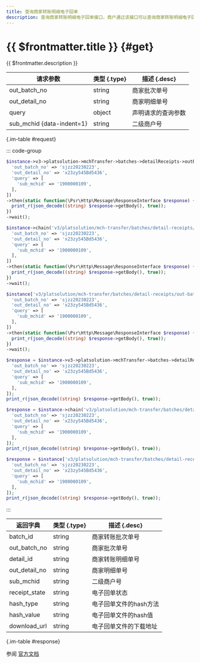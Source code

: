 ```yaml
---
title: 查询商家转账明细电子回单
description: 查询商家转账明细电子回单接口，商户通过该接口可以查询商家转账明细电子回单受理进度信息，当电子回单文件生成结束后，将返回电子回单文件的hash值、电子回单文件的下载地址等。
---
```


# {{ $frontmatter.title }} {#get}

{{ $frontmatter.description }}

| 请求参数 | 类型 {.type} | 描述 {.desc}
| --- | --- | ---
| out_batch_no | string | 商家批次单号
| out_detail_no | string | 商家明细单号
| query | object | 声明请求的查询参数
| sub_mchid {data-indent=1} | string | 二级商户号

{.im-table #request}

::: code-group

```php [异步纯链式]
$instance->v3->platsolution->mchTransfer->batches->detailReceipts->outBatchNo->_out_batch_no_->outDetailNo->_out_detail_no_->getAsync([
  'out_batch_no' => 'sjzz20230223',
  'out_detail_no' => 'x23zy545Bd5436',
  'query' => [
    'sub_mchid' => '1900000109',
  ],
])
->then(static function(\Psr\Http\Message\ResponseInterface $response) {
  print_r(json_decode((string) $response->getBody(), true));
})
->wait();
```

```php [异步声明式]
$instance->chain('v3/platsolution/mch-transfer/batches/detail-receipts/out-batch-no/{out_batch_no}/out-detail-no/{out_detail_no}')->getAsync([
  'out_batch_no' => 'sjzz20230223',
  'out_detail_no' => 'x23zy545Bd5436',
  'query' => [
    'sub_mchid' => '1900000109',
  ],
])
->then(static function(\Psr\Http\Message\ResponseInterface $response) {
  print_r(json_decode((string) $response->getBody(), true));
})
->wait();
```

```php [异步属性式]
$instance['v3/platsolution/mch-transfer/batches/detail-receipts/out-batch-no/{out_batch_no}/out-detail-no/{out_detail_no}']->getAsync([
  'out_batch_no' => 'sjzz20230223',
  'out_detail_no' => 'x23zy545Bd5436',
  'query' => [
    'sub_mchid' => '1900000109',
  ],
])
->then(static function(\Psr\Http\Message\ResponseInterface $response) {
  print_r(json_decode((string) $response->getBody(), true));
})
->wait();
```

```php [同步纯链式]
$response = $instance->v3->platsolution->mchTransfer->batches->detailReceipts->outBatchNo->_out_batch_no_->outDetailNo->_out_detail_no_->get([
  'out_batch_no' => 'sjzz20230223',
  'out_detail_no' => 'x23zy545Bd5436',
  'query' => [
    'sub_mchid' => '1900000109',
  ],
]);
print_r(json_decode((string) $response->getBody(), true));
```

```php [同步声明式]
$response = $instance->chain('v3/platsolution/mch-transfer/batches/detail-receipts/out-batch-no/{out_batch_no}/out-detail-no/{out_detail_no}')->get([
  'out_batch_no' => 'sjzz20230223',
  'out_detail_no' => 'x23zy545Bd5436',
  'query' => [
    'sub_mchid' => '1900000109',
  ],
]);
print_r(json_decode((string) $response->getBody(), true));
```

```php [同步属性式]
$response = $instance['v3/platsolution/mch-transfer/batches/detail-receipts/out-batch-no/{out_batch_no}/out-detail-no/{out_detail_no}']->get([
  'out_batch_no' => 'sjzz20230223',
  'out_detail_no' => 'x23zy545Bd5436',
  'query' => [
    'sub_mchid' => '1900000109',
  ],
]);
print_r(json_decode((string) $response->getBody(), true));
```

:::

| 返回字典 | 类型 {.type} | 描述 {.desc}
| --- | --- | ---
| batch_id | string | 商家转账批次单号
| out_batch_no | string | 商家批次单号
| detail_id | string | 商家转账明细单号
| out_detail_no | string | 商家明细单号
| sub_mchid | string | 二级商户号
| receipt_state | string | 电子回单状态
| hash_type | string | 电子回单文件的hash方法
| hash_value | string | 电子回单文件的hash值
| download_url | string | 电子回单文件的下载地址

{.im-table #response}

参阅 [官方文档](https://pay.weixin.qq.com/docs/partner/apis/platsolution-mch-transfer/receipts/receipt-query-by-detail-out-no.html)

